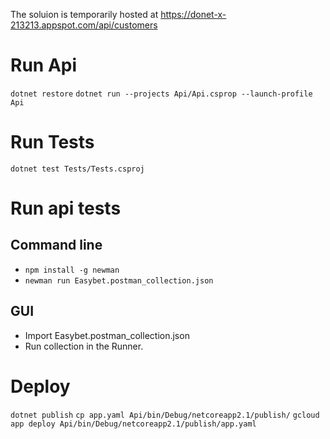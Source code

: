 The soluion is temporarily hosted at https://donet-x-213213.appspot.com/api/customers

# Run Api

`dotnet restore`
`dotnet run --projects Api/Api.csprop --launch-profile Api`

# Run Tests

`dotnet test Tests/Tests.csproj`

# Run api tests

## Command line 

* `npm install -g newman`
* `newman run Easybet.postman_collection.json`

## GUI

* Import Easybet.postman_collection.json
* Run collection in the Runner.

# Deploy 

`dotnet publish`
`cp app.yaml Api/bin/Debug/netcoreapp2.1/publish/`
`gcloud app deploy Api/bin/Debug/netcoreapp2.1/publish/app.yaml`
